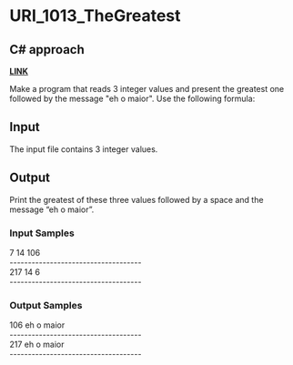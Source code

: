 # URI_1013_TheGreatest

## C# approach

<strong> <a href='https://www.urionlinejudge.com.br/judge/en/problems/view/1013'> LINK </a> </strong>  <br>

Make a program that reads 3 integer values and present the greatest one followed by the message "eh o maior". Use the following formula:

## Input <br>
The input file contains 3 integer values.

## Output <br>
Print the greatest of these three values followed by a space and the message “eh o maior”.

### Input Samples
7 14 106 <br>
------------------------------------ <br>
217 14 6 <br>
------------------------------------ <br>

### Output Samples
106 eh o maior <br>
------------------------------------ <br>
217 eh o maior <br>
------------------------------------ <br>